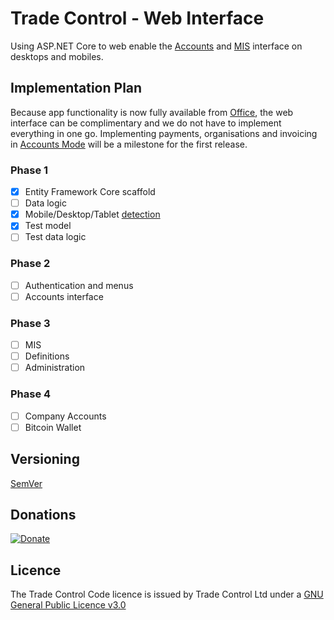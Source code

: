# Trade Control - Web Interface

Using ASP.NET Core to web enable the [Accounts](https://tradecontrol.github.io/accounts) and [MIS](https://tradecontrol.github.io/mis) interface on desktops and mobiles.

## Implementation Plan

Because app functionality is now fully available from [Office](https://github.com/tradecontrol/office), the web interface can be complimentary and we do not have to implement everything in one go. Implementing payments, organisations and invoicing in [Accounts Mode](https://tradecontrol.github.io/tutorials/cash-book) will be a milestone for the first release.

### Phase 1

- [x] Entity Framework Core scaffold
- [ ] Data logic
- [x] Mobile/Desktop/Tablet [detection](https://github.com/wangkanai/Detection)
- [x] Test model
- [ ] Test data logic

### Phase 2

- [ ] Authentication and menus
- [ ] Accounts interface

### Phase 3

- [ ] MIS
- [ ] Definitions
- [ ] Administration

### Phase 4

- [ ] Company Accounts
- [ ] Bitcoin Wallet

## Versioning

[SemVer](http://semver.org/)

## Donations

[![Donate](https://www.paypalobjects.com/en_US/i/btn/btn_donate_SM.gif)](https://www.paypal.com/cgi-bin/webscr?cmd=_s-xclick&hosted_button_id=C55YGUTBJ4N36)

## Licence

The Trade Control Code licence is issued by Trade Control Ltd under a [GNU General Public Licence v3.0](https://www.gnu.org/licenses/gpl-3.0.en.html) 